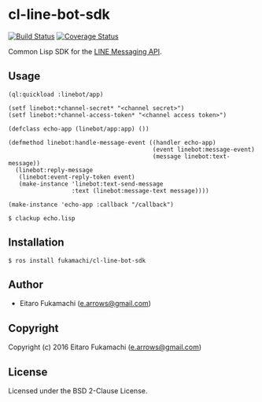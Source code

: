 # cl-line-bot-sdk

[![Build Status](https://travis-ci.org/fukamachi/cl-line-bot-sdk.svg?branch=master)](https://travis-ci.org/fukamachi/cl-line-bot-sdk)
[![Coverage Status](https://coveralls.io/repos/github/fukamachi/cl-line-bot-sdk/badge.svg?branch=master)](https://coveralls.io/github/fukamachi/cl-line-bot-sdk?branch=master)

Common Lisp SDK for the [LINE Messaging API](https://devdocs.line.me/en/).

## Usage

```common-lisp
(ql:quickload :linebot/app)

(setf linebot:*channel-secret* "<channel secret>")
(setf linebot:*channel-access-token* "<channel access token>")

(defclass echo-app (linebot/app:app) ())

(defmethod linebot:handle-message-event ((handler echo-app)
                                         (event linebot:message-event)
                                         (message linebot:text-message))
  (linebot:reply-message
   (linebot:event-reply-token event)
   (make-instance 'linebot:text-send-message
                  :text (linebot:message-text message))))

(make-instance 'echo-app :callback "/callback")
```

```
$ clackup echo.lisp
```

## Installation

```
$ ros install fukamachi/cl-line-bot-sdk
```

## Author

* Eitaro Fukamachi (e.arrows@gmail.com)

## Copyright

Copyright (c) 2016 Eitaro Fukamachi (e.arrows@gmail.com)

## License

Licensed under the BSD 2-Clause License.
